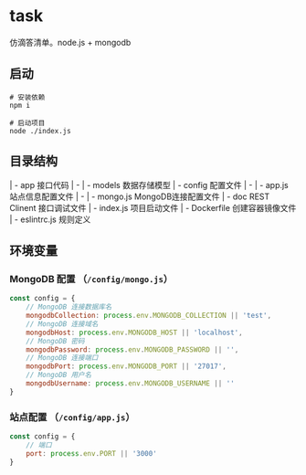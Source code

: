 # task
仿滴答清单。node.js + mongodb

## 启动

```
# 安装依赖
npm i 

# 启动项目
node ./index.js
```

## 目录结构

| - app 接口代码
| - | - models 数据存储模型
| - config 配置文件
| - | - app.js 站点信息配置文件
| - | - mongo.js MongoDB连接配置文件
| - doc REST Clinent 接口调试文件
| - index.js 项目启动文件
| - Dockerfile 创建容器镜像文件
| - eslintrc.js 规则定义

## 环境变量

### MongoDB 配置 （`/config/mongo.js`）

``` js
const config = {
    // MongoDB 连接数据库名
    mongodbCollection: process.env.MONGODB_COLLECTION || 'test',
    // MongoDB 连接域名
    mongodbHost: process.env.MONGODB_HOST || 'localhost',
    // MongoDB 密码
    mongodbPassword: process.env.MONGODB_PASSWORD || '',
    // MongoDB 连接端口
    mongodbPort: process.env.MONGODB_PORT || '27017',
    // MongoDB 用户名
    mongodbUsername: process.env.MONGODB_USERNAME || ''
}
```

### 站点配置 （`/config/app.js`）

``` js
const config = {
    // 端口
    port: process.env.PORT || '3000'
}
```